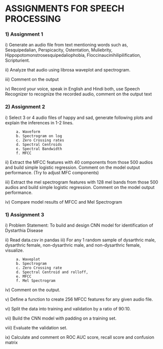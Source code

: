 # ASSIGNMENTS FOR SPEECH PROCESSING

### 1) Assignment 1

   i) Generate an audio file from text mentioning words such as, Sesquipedalian, Perspicacity, Ostentation, Muliebrity, Hippopotomonstrosesquipedaliophobia, Floccinaucinihilipilification, Scripturient.
   
   ii) Analyze that audio using librosa waveplot and spectrogram.
   
   iii) Comment on the output
   
   iv) Record your voice, speak in English and Hindi both, use Speech Recognizer to recognize the recorded audio, comment on the output text
   
### 2) Assignment 2
   i) Select 3 or 4 audio files of happy and sad, generate following plots and explain the inferences in 1-2 lines.

         a. Waveform
         b. Spectrogram on log
         c. Zero Crossing rates
         d. Spectral Centroids
         e. Spectral Bandwidth
         f. MFCC
         
   ii) Extract the MFCC features with 40 components from those 500 audios and build simple logistic regression. Comment on the model output performance. (Try to adjust MFC components)

   iii) Extract the mel spectrogram features with 128 mel bands from those 500 audios and build simple logistic regression. Comment on the model output performance.

   iv)  Compare model results of MFCC and Mel Spectrogram

### 1) Assignment 3
   i) Problem Statement: To build and design CNN model for identification of Dystarthia Disease 

   ii) Read data.csv in pandas
   iii) For any 1 random sample of dysarthric male, dysarthric female, non-dysarthric male, and non-dysarthric female, visualize.
   
         a. Waveplot
         b. Spectrogram
         c. Zero Crossing rate
         d. Spectral Centroid and rolloff,
         e. MFCC
         f. Mel Spectrogram
         
   iv) Comment on the output.
   
   v) Define a function to create 256 MFCC features for any given audio file.
   
   vi) Split the data into training and validation by a ratio of 90:10.
   
   vii) Build the CNN model with padding on a training set.
   
   viii) Evaluate the validation set.
   
   ix) Calculate and comment on ROC AUC score, recall score and confusion matrix
